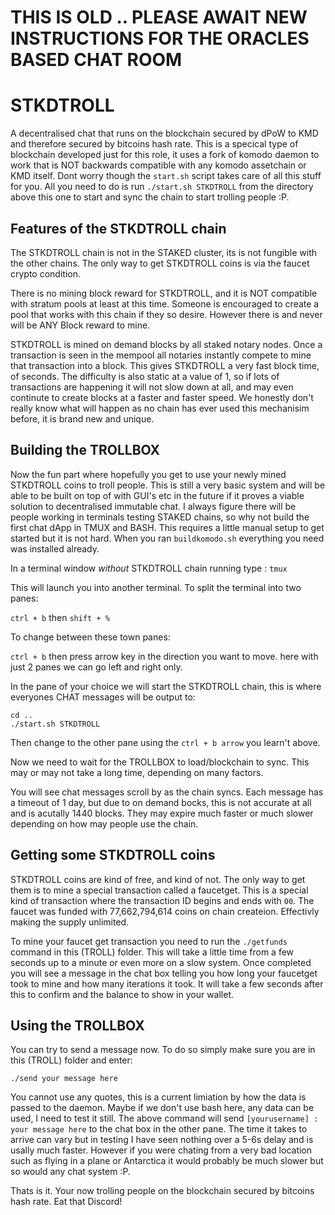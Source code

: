 # THIS IS OLD .. PLEASE AWAIT NEW INSTRUCTIONS FOR THE ORACLES BASED CHAT ROOM


# STKDTROLL
A decentralised chat that runs on the blockchain secured by dPoW to KMD and therefore secured by bitcoins hash rate. This is a specical type of blockchain developed just for this role, it uses a fork of komodo daemon to work that is NOT backwards compatible with any komodo assetchain or KMD itself. Dont worry though the `start.sh` script takes care of all this stuff for you. All you need to do is run `./start.sh STKDTROLL` from the directory above this one to start and sync the chain to start trolling people :P.


## Features of the STKDTROLL chain
The STKDTROLL chain is not in the STAKED cluster, its is not fungible with the other chains. The only way to get STKDTROLL coins is via the faucet crypto condition.

There is no mining block reward for STKDTROLL, and it is NOT compatible with stratum pools at least at this time. Someone is encouraged to create a pool that works with this chain if they so desire. However there is and never will be ANY Block reward to mine.

STKDTROLL is mined on demand blocks by all staked notary nodes. Once a transaction is seen in the mempool all notaries instantly compete to mine that transaction into a block. This gives STKDTROLL a very fast block time, of seconds. The difficulty is also static at a value of 1, so if lots of transactions are happening it will not slow down at all, and may even continute to create blocks at a faster and faster speed.  We honestly don't really know what will happen as no chain has ever used this mechanisim before, it is brand new and unique.


## Building the TROLLBOX
Now the fun part where hopefully you get to use your newly mined STKDTROLL coins to troll people. This is still a very basic system and will be able to be built on top of with GUI's etc in the future if it proves a viable solution to decentralised immutable chat. I always figure there will be people working in terminals testing STAKED chains, so why not build the first chat dApp in TMUX and BASH. This requires a little manual setup to get started but it is not hard. When you ran `buildkomodo.sh` everything you need was installed already.

In a terminal window *without* STKDTROLL chain running type : `tmux`

This will launch you into another terminal. To split the terminal into two panes:

`ctrl + b` then `shift + %`

To change between these town panes:

`ctrl + b` then press arrow key in the direction you want to move. here with just 2 panes we can go left and right only.

In the pane of your choice we will start the STKDTROLL chain, this is where everyones CHAT messages will be output to:
```shell
cd ..
./start.sh STKDTROLL
```
Then change to the other pane using the `ctrl + b arrow` you learn't above.

Now we need to wait for the TROLLBOX to load/blockchain to sync. This may or may not take a long time, depending on many factors.

You will see chat messages scroll by as the chain syncs. Each message has a timeout of 1 day, but due to on demand bocks, this is not accurate at all and is acutally 1440 blocks. They may expire much faster or much slower depending on how may people use the chain.


## Getting some STKDTROLL coins
STKDTROLL coins are kind of free, and kind of not. The only way to get them is to mine a special transaction called a faucetget. This is a special kind of transaction where the transaction ID begins and ends with `00`. The faucet was funded with 77,662,794,614 coins on chain createion. Effectivly making the supply unlimited.

To mine your faucet get transaction you need to run the `./getfunds` command in this (TROLL) folder. This will take a little time from a few seconds up to a minute or even more on a slow system. Once completed you will see a message in the chat box telling you how long your faucetget took to mine and how many iterations it took. It will take a few seconds after this to confirm and the balance to show in your wallet.


## Using the TROLLBOX

You can try to send a message now. To do so simply make sure you are in this (TROLL) folder and enter:

`./send your message here`

You cannot use any quotes, this is a current limiation by how the data is passed to the daemon. Maybe if we don't use bash here, any data can be used, I need to test it still. The above command will send `[yourusername] : your message here` to the chat box in the other pane. The time it takes to arrive can vary but in testing I have seen nothing over a 5-6s delay and is usally much faster. However if you were chating from a very bad location such as flying in a plane or Antarctica it would probably be much slower but so would any chat system :P.

Thats is it. Your now trolling people on the blockchain secured by bitcoins hash rate. Eat that Discord!
